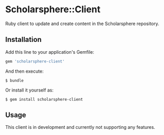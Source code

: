# Scholarsphere::Client

Ruby client to update and create content in the Scholarsphere repository.

## Installation

Add this line to your application's Gemfile:

```ruby
gem 'scholarsphere-client'
```

And then execute:

    $ bundle

Or install it yourself as:

    $ gem install scholarsphere-client

## Usage

This client is in development and currently not supporting any features.
